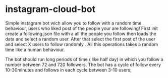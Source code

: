 # instagram-cloud-bot

Simple instagram bot wich allow you to follow with a random time behaviour, users who liked post of the people your are following!
First init create a following.json file with a all the people you follow then loads the data and select a random user. 
After that select the first post of the user and select X users to follow randomly .
All this operations takes a random time like a human behaviour.

The bot should run long periods of time ( like half day) in which you follow a number between 72 and 720 followers.
The bot has a cycle of follow every 10-30minutes and follows in each cycle between 3-10 users;
